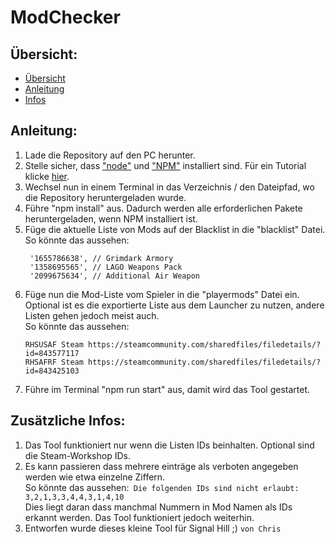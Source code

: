 # ModChecker


## Übersicht:

- [Übersicht](#übersicht)
- [Anleitung](#anleitung)
- [Infos](#zusätzliche-infos)


## Anleitung:

1. Lade die Repository auf den PC herunter.
2. Stelle sicher, dass ["node"](https://nodejs.org/en) und ["NPM"](https://www.npmjs.com) installiert sind. Für ein Tutorial klicke [hier](https://phoenixnap.com/kb/install-node-js-npm-on-windows).
3. Wechsel nun in einem Terminal in das Verzeichnis / den Dateipfad, wo die Repository heruntergeladen wurde.
4. Führe "npm install" aus. Dadurch werden alle erforderlichen Pakete heruntergeladen, wenn NPM installiert ist.
5. Füge die aktuelle Liste von Mods auf der Blacklist in die "blacklist" Datei.    
   So könnte das aussehen:  
   ```// Blacklisted Weapon Mods  
  	'1655786638', // Grimdark Armory  
  	'1358695565', // LAGO Weapons Pack  
  	'2099675634', // Additional Air Weapon
6. Füge nun die Mod-Liste vom Spieler in die "playermods" Datei ein. Optional ist es die exportierte Liste aus dem Launcher zu nutzen, andere Listen gehen jedoch meist auch.    
    So könnte das aussehen: 
    ```
    RHSUSAF Steam https://steamcommunity.com/sharedfiles/filedetails/?id=843577117
    RHSAFRF Steam https://steamcommunity.com/sharedfiles/filedetails/?id=843425103
    ```
8. Führe im Terminal "npm run start" aus, damit wird das Tool gestartet.


## Zusätzliche Infos:
1. Das Tool funktioniert nur wenn die Listen IDs beinhalten. Optional sind die Steam-Workshop IDs.
2. Es kann passieren dass mehrere einträge als verboten angegeben werden wie etwa einzelne Ziffern.    
    So könnte das aussehen:```
    Die folgenden IDs sind nicht erlaubt: 3,2,1,3,3,4,4,3,1,4,10```    
    Dies liegt daran dass manchmal Nummern in Mod Namen als IDs erkannt werden. Das Tool funktioniert jedoch weiterhin.
5. Entworfen wurde dieses kleine Tool für Signal Hill ;) `von Chris`
